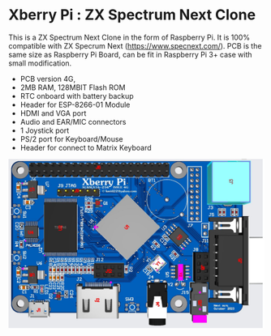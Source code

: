 # Xberry Pi : ZX Spectrum Next Clone
This is a ZX Spectrum Next Clone in the form of Raspberry Pi. It is 100% compatible with ZX Specrum Next (https://www.specnext.com/).
PCB is the same size as Raspberry Pi Board, can be fit in Raspberry Pi 3+ case with small modification.

- PCB version 4G, 
- 2MB RAM, 128MBIT Flash ROM
- RTC onboard with battery backup 
- Header for ESP-8266-01 Module
- HDMI and VGA port
- Audio and EAR/MIC connectors 
- 1 Joystick port
- PS/2 port for Keyboard/Mouse
- Header for connect to Matrix Keyboard
  
![Board](https://github.com/DonSuperfo/Xberry-Pi/blob/main/Issue%204G/Xburry%20Pi%20Issue%204G%20assembly%20Top.JPG)



